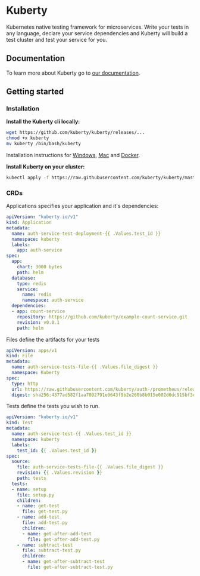 # Kuberty
Kubernetes native testing framework for microservices. Write your tests in any language, declare your service dependencies and Kuberty will build a test cluster and test your service for you.

## Documentation
To learn more about Kuberty go to [our documentation](https://wiki.tcbv.be/en/ict/kubernetes/kuberty).

## Getting started
### Installation
**Install the Kuberty cli locally:**
```bash
wget https://github.com/kuberty/kuberty/releases/... 
chmod +x kuberty 
mv kuberty /bin/bash/kuberty
```
Installation instructions for [Windows](/docs/installation/windows), [Mac](/docs/installation/mac) and [Docker](/docs/installation/docker).

**Install Kuberty on your cluster:**
```bash
kubectl apply -f https://raw.githubusercontent.com/kuberty/kuberty/master/deploy/install-kuberty.yaml
```

### CRDs
Applications specifies your application and it's dependencies:

```yaml
apiVersion: "kuberty.io/v1"
kind: Application
metadata:
  name: auth-service-test-deployment-{{ .Values.test_id }}
  namespace: kuberty
  labels:
    app: auth-service
spec:
  app:
    chart: 3000 bytes
    path: helm
  database:
    type: redis
    service:
      name: redis
      namespace: auth-service
  dependencies:
  - app: count-service
    repository: https://github.com/kuberty/example-count-service.git
    revision: v0.0.1
    path: helm
```
Files define the artifacts for your tests
```yaml
apiVersion: apps/v1
kind: File
metadata:
  name: auth-service-tests-file-{{ .Values.file_digest }}
  namespace: Kuberty
spec:
  type: http
  url: https://raw.githubusercontent.com/kuberty/auth-/prometheus/release-2.16/documentation/examples/prometheus.yml
  digest: sha256:4377ad582f1aa7002791e0643f9b2e260b8b015e002d6dc915bf3e4b10927f9e
```
Tests define the tests you wish to run.

```yaml
apiVersion: "kuberty.io/v1"
kind: Test
metadata:
  name: auth-service-test-{{ .Values.test_id }}
  namespace: kuberty
  labels:
    test_id: {{ .Values.test_id }}
spec:
  source:
    file: auth-service-tests-file-{{ .Values.file_digest }}
    revision: {{ .Values.revision }}
    path: tests
  tests:
  - name: setup
    file: setup.py
    children:
    - name: get-test
      file: get-test.py
    - name: add-test
      file: add-test.py
      children:
      - name: get-after-add-test
        file: get-after-add-test.py
    - name: subtract-test
      file: subtract-test.py
      children:
      - name: get-after-subtract-test
        file: get-after-subtract-test.py
```
